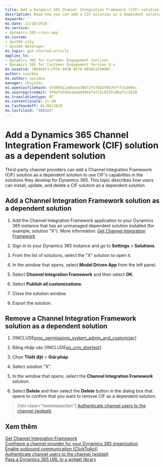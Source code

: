 ```yaml
---
title: Add a Dynamics 365 Channel Integration Framework (CIF) solution as a dependent solution| Microsoft Docs
description: Read how you can add a CIF solution as a dependent solution and use CIF solution's capabilities in your own solution.
keywords: ''
ms.date: 12/10/2018
ms.service:
- dynamics-365-cross-app
ms.custom:
- dyn365-a11y
- dyn365-developer
ms.topic: get-started-article
applies_to:
- Dynamics 365 for Customer Engagement (online)
- Dynamics 365 for Customer Engagement Version 9.x
ms.assetid: 7B9466F3-CFF6-447B-8570-AB3A51F4096C
author: susikka
ms.author: susikka
manager: shujoshi
ms.openlocfilehash: d7499811e0bcba396f2f5f82bf9576fff3c8095c
ms.sourcegitcommit: 9f0efd59de16a6d9902fa372cb25fc0baf1c2838
ms.translationtype: HT
ms.contentlocale: vi-VN
ms.lasthandoff: 01/08/2019
ms.locfileid: "388323"
---
```

# <a name="add-a-dynamics-365-channel-integration-framework-cif-solution-as-a-dependent-solution"></a>Add a Dynamics 365 Channel Integration Framework (CIF) solution as a dependent solution

Third-party channel providers can add a Channel Integration Framework (CIF) solution as a dependent solution to use CIF's capabilites in the solutions they develop for Dynamics 365. This topic describes how users can install, update, and delete a CIF solution as a dependent solution.

## <a name="add-a-channel-integration-framework-solution-as-a-dependent-solution"></a>Add a Channel Integration Framework solution as a dependent solution  

1. Add the Channel Integration Framework application to your Dynamics 365 instance that has an unmanaged dependent solution installed (for example, solution "X"). More information: [Get Channel Integration Framework](get-channel-integration-framework.md)

2. Sign in to your Dynamics 365 instance and go to **Settings** > **Solutions**.

3. From the list of solutions, select the "X" solution to open it.

4. In the window that opens, select **Model Driven App** from the left panel.

5. Select **Channel Integration Framework** and then select **OK**.

6. Select **Publish all customizations**.

7. Close the solution window.

8. Export the solution.

## <a name="remove-a-channel-integration-framework-solution-as-a-dependent-solution"></a>Remove a Channel Integration Framework solution as a dependent solution
  
1. [!INCLUDE[proc_permissions_system_admin_and_customizer](../../includes/proc-permissions-system-admin-and-customizer.md)]  
  
2. Đăng nhập vào [!INCLUDE[pn_crm_shortest](../../includes/pn-crm-shortest.md)].  
  
3. Chọn **Thiết đặt** > **Giải pháp**.  
  
4. Select solution "X".

5. In the window that opens, select the **Channel Integration Framework** solution.

6. Select **Delete** and then select the **Delete** button in the dialog box that opens to confirm that you want to remove CIF as a dependent solution.

> [!div class="nextstepaction"]
> [Authenticate channel users to the channel (widget)](authenticate-channel-users.md)

## <a name="see-also"></a>Xem thêm

[Get Channel Integration Framework](get-channel-integration-framework.md)<br />
[Configure a channel provider for your Dynamics 365 organization](configure-channel-provider-channel-integration-framework.md)<br />
[Enable outbound communication (ClickToAct)](enable-outbound-communication-clicktoact.md)<br />
[Authenticate channel users to the channel (widget)](authenticate-channel-users.md)<br />
[Pass a Dynamics 365 URL to a widget library](pass-url-widget-library.md)
